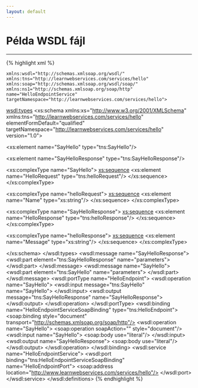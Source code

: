 ```yaml
---
layout: default
---
```


# Példa WSDL fájl

<hr />

{% highlight xml %}
<?xml version='1.0' encoding='UTF-8'?><wsdl:definitions xmlns:xsd="http://www.w3.org/2001/XMLSchema" 
    xmlns:wsdl="http://schemas.xmlsoap.org/wsdl/" xmlns:tns="http://learnwebservices.com/services/hello" 
    xmlns:soap="http://schemas.xmlsoap.org/wsdl/soap/" xmlns:ns1="http://schemas.xmlsoap.org/soap/http" 
    name="HelloEndpointService" targetNamespace="http://learnwebservices.com/services/hello">
  <wsdl:types>
<xs:schema xmlns:xs="http://www.w3.org/2001/XMLSchema" xmlns:tns="http://learnwebservices.com/services/hello" 
    elementFormDefault="qualified" targetNamespace="http://learnwebservices.com/services/hello" version="1.0">

  <xs:element name="SayHello" type="tns:SayHello"/>

  <xs:element name="SayHelloResponse" type="tns:SayHelloResponse"/>

  <xs:complexType name="SayHello">
    <xs:sequence>
      <xs:element name="HelloRequest" type="tns:helloRequest"/>
    </xs:sequence>
  </xs:complexType>

  <xs:complexType name="helloRequest">
    <xs:sequence>
      <xs:element name="Name" type="xs:string"/>
    </xs:sequence>
  </xs:complexType>

  <xs:complexType name="SayHelloResponse">
    <xs:sequence>
      <xs:element name="HelloResponse" type="tns:helloResponse"/>
    </xs:sequence>
  </xs:complexType>

  <xs:complexType name="helloResponse">
    <xs:sequence>
      <xs:element name="Message" type="xs:string"/>
    </xs:sequence>
  </xs:complexType>

</xs:schema>
  </wsdl:types>
  <wsdl:message name="SayHelloResponse">
    <wsdl:part element="tns:SayHelloResponse" name="parameters">
    </wsdl:part>
  </wsdl:message>
  <wsdl:message name="SayHello">
    <wsdl:part element="tns:SayHello" name="parameters">
    </wsdl:part>
  </wsdl:message>
  <wsdl:portType name="HelloEndpoint">
    <wsdl:operation name="SayHello">
      <wsdl:input message="tns:SayHello" name="SayHello">
    </wsdl:input>
      <wsdl:output message="tns:SayHelloResponse" name="SayHelloResponse">
    </wsdl:output>
    </wsdl:operation>
  </wsdl:portType>
  <wsdl:binding name="HelloEndpointServiceSoapBinding" type="tns:HelloEndpoint">
    <soap:binding style="document" transport="http://schemas.xmlsoap.org/soap/http"/>
    <wsdl:operation name="SayHello">
      <soap:operation soapAction="" style="document"/>
      <wsdl:input name="SayHello">
        <soap:body use="literal"/>
      </wsdl:input>
      <wsdl:output name="SayHelloResponse">
        <soap:body use="literal"/>
      </wsdl:output>
    </wsdl:operation>
  </wsdl:binding>
  <wsdl:service name="HelloEndpointService">
    <wsdl:port binding="tns:HelloEndpointServiceSoapBinding" name="HelloEndpointPort">
      <soap:address location="http://www.learnwebservices.com/services/hello"/>
    </wsdl:port>
  </wsdl:service>
</wsdl:definitions>
{% endhighlight %}